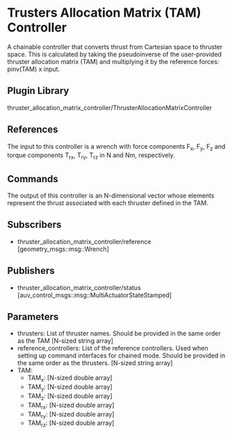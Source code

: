 # Trusters Allocation Matrix (TAM) Controller

A chainable controller that converts thrust from Cartesian space to thruster
space. This is calculated by taking the pseudoinverse of the user-provided
thruster allocation matrix (TAM) and multiplying it by the reference forces:
pinv(TAM) x input.

## Plugin Library

thruster_allocation_matrix_controller/ThrusterAllocationMatrixController

## References

The input to this controller is a wrench with force components F<sub>x</sub>,
F<sub>y</sub>, F<sub>z</sub> and torque components T<sub>rx</sub>,
T<sub>ry</sub>, T<sub>rz</sub> in N and Nm, respectively.

## Commands

The output of this controller is an N-dimensional vector whose elements
represent the thrust associated with each thruster defined in the TAM.

## Subscribers

- thruster_allocation_matrix_controller/reference [geometry_msgs::msg::Wrench]

## Publishers

- thruster_allocation_matrix_controller/status [auv_control_msgs::msg::MultiActuatorStateStamped]

## Parameters

- thrusters: List of thruster names. Should be provided in the same order as
  the TAM [N-sized string array]
- reference_controllers: List of the reference controllers. Used when setting
  up command interfaces for chained mode. Should be provided in the same order
  as the thrusters. [N-sized string array]
- TAM:
  - TAM<sub>x</sub>: [N-sized double array]
  - TAM<sub>y</sub>: [N-sized double array]
  - TAM<sub>z</sub>: [N-sized double array]
  - TAM<sub>rx</sub>: [N-sized double array]
  - TAM<sub>ry</sub>: [N-sized double array]
  - TAM<sub>rz</sub>: [N-sized double array]

